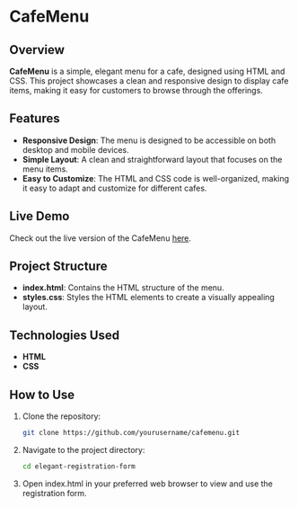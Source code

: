 # CafeMenu

## Overview

**CafeMenu** is a simple, elegant menu for a cafe, designed using HTML and CSS. This project showcases a clean and responsive design to display cafe items, making it easy for customers to browse through the offerings.

## Features

- **Responsive Design**: The menu is designed to be accessible on both desktop and mobile devices.
- **Simple Layout**: A clean and straightforward layout that focuses on the menu items.
- **Easy to Customize**: The HTML and CSS code is well-organized, making it easy to adapt and customize for different cafes.

## Live Demo

Check out the live version of the CafeMenu [here](https://inquaid.github.io/my_cafe_menu.github.io/).

## Project Structure

- **index.html**: Contains the HTML structure of the menu.
- **styles.css**: Styles the HTML elements to create a visually appealing layout.

## Technologies Used

- **HTML**
- **CSS**

## How to Use

1. Clone the repository:
   ```bash
   git clone https://github.com/yourusername/cafemenu.git
2. Navigate to the project directory:
   ```bash
   cd elegant-registration-form
3. Open index.html in your preferred web browser to view and use the registration form.
